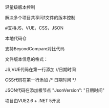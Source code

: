 <p>轻量级版本控制</p>
<p>解决多个项目共享同1文件的版本控制</p>
<p>#支持JS，VUE，CSS，JSON</p>
<p>本地代码仓</p>
<p>支持BeyondCompare对比代码</p>
<p>文件版本信息的格式：</p>
<p>JS,VUE代码在第一行添加 //日期时间</p>
<p>CSS代码在第一行添加  /* 日期时间 */</p>
<p>JSON代码在添加根节点 "JsonVersion": "日期时间"</p>
<p>项目由VUE2.6 + .NET 5开发</p>
